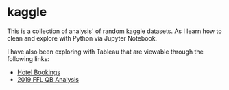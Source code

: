 # kaggle

This is a collection of analysis' of random kaggle datasets. As I learn how to clean and explore with Python via Jupyter Notebook. 

I have also been exploring with Tableau that are viewable through the following links:
* [Hotel Bookings](https://public.tableau.com/profile/mike.northrop#!/vizhome/EDA_15829212225600/CancelationsbyMarketSegment)
* [2019 FFL QB Analysis](https://public.tableau.com/profile/mike.northrop#!/vizhome/2019FFLQBAnalysis/Dashboard1)
